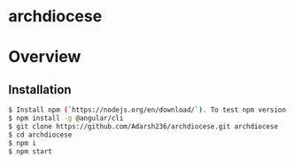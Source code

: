 # archdiocese

# Overview

## Installation

```sh
$ Install npm (`https://nodejs.org/en/download/`). To test npm version run: npm -v
$ npm install -g @angular/cli
$ git clone https://github.com/Adarsh236/archdiocese.git archdiocese
$ cd archdiocese
$ npm i
$ npm start
```
